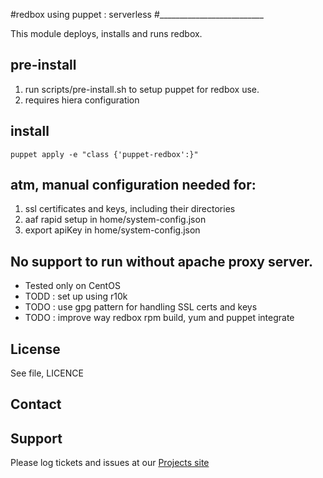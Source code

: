 #redbox using puppet : serverless
#__________________________

This module deploys, installs and runs redbox.

## pre-install
1. run scripts/pre-install.sh to setup puppet for redbox use.
2. requires hiera configuration

## install
`puppet apply -e "class {'puppet-redbox':}"`

## atm, manual configuration needed for:
1. ssl certificates and keys, including their directories
2. aaf rapid setup in home/system-config.json
3. export apiKey in home/system-config.json

## No support to run without apache proxy server.
* Tested only on CentOS
* TODD : set up using r10k
* TODO : use gpg pattern for handling SSL certs and keys
* TODO : improve way redbox rpm build, yum and puppet integrate

License
-------
See file, LICENCE

Contact
-------


Support
-------

Please log tickets and issues at our [Projects site](http://projects.example.com)
